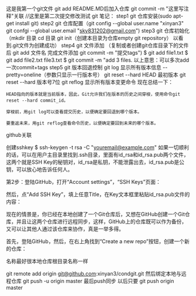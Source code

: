 这是我第一个git文件
git add README.MD后加入仓库
git commit -m "这里写注释"关联
//这里是第二次提交修改测试
git 笔记：
step1 git 仓库安装(sudo apt-get install git)
step2 git 仓库配置（git config --global user.name "xinyan3"
		    git confgi --global user.email "sky831202@gmail.com")
step3 git 仓库初始化（mkdir 目录
			cd 目录  git init（创建本目录为仓库empty git repository）
			以看到.git文件为创建成功）
step4 git 文件添加 （复制或者创建git仓库目录下的文件后 git add 文件名 完成文件添加
		  				       git commit -m "提交tags")
				$ git add file1.txt
				$ git add file2.txt file3.txt
				$ git commit -m "add 3 files.
			以上意思：可以多次add 一次commit+tags
step5 git 版本回退控制 git log 显示所有版本信息 --pretty=oneline（参数只显示一行版本号）
		       git reset --hard HEAD  最初版本
		       git reset --hard 版本号7位 
		       git reflog  显示所有版本变更命令
现在总结一下：

    HEAD指向的版本就是当前版本，因此，Git允许我们在版本的历史之间穿梭，使用命令git reset --hard commit_id。

    穿梭前，用git log可以查看提交历史，以便确定要回退到哪个版本。

    要重返未来，用git reflog查看命令历史，以便确定要回到未来的哪个版本。

github关联

创建sshkey $ ssh-keygen -t rsa -C "youremail@example.com"
如果一切顺利的话，可以在用户主目录里找到.ssh目录，里面有id_rsa和id_rsa.pub两个文件，这两个就是SSH Key的秘钥对，id_rsa是私钥，不能泄露出去，id_rsa.pub是公钥，可以放心地告诉任何人。

第2步：登陆GitHub，打开“Account settings”，“SSH Keys”页面：

然后，点“Add SSH Key”，填上任意Title，在Key文本框里粘贴id_rsa.pub文件的内容：



现在的情景是，你已经在本地创建了一个Git仓库后，又想在GitHub创建一个Git仓库，并且让这两个仓库进行远程同步，这样，GitHub上的仓库既可以作为备份，又可以让其他人通过该仓库来协作，真是一举多得。

首先，登陆GitHub，然后，在右上角找到“Create a new repo”按钮，创建一个新的仓库：

名称最好很本地仓库根目录名称一样

git remote add origin git@github.com:xinyan3/condgit.git
然后绑定本地与远程仓库
git push -u origin master
最后push同步
以后只要 git push origin master

		       

